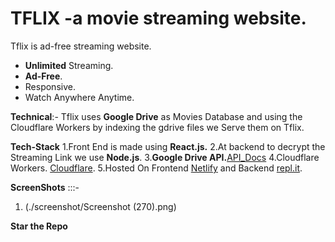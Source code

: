 # TFLIX -a movie streaming website.

Tflix is ad-free streaming website.
- **Unlimited** Streaming.
- **Ad-Free**.
- Responsive.
- Watch Anywhere Anytime.

**Technical**:-
Tflix uses **Google Drive** as Movies Database and using the Cloudflare Workers by indexing the gdrive files we Serve them on Tflix.

**Tech-Stack**
1.Front End is made using **React.js.**
2.At backend to decrypt the Streaming Link we use **Node.js**.
3.**Google Drive API.**[API_Docs](https://developers.google.com/drive/api/v3/about-sdk)
4.Cloudflare Workers. [Cloudflare](https://workers.cloudflare.com/).
5.Hosted On Frontend [Netlify](https://netlify.com) and Backend [repl.it](https://repl.it).

**ScreenShots**      :::-
1. (./screenshot/Screenshot (270).png)

**Star the Repo**





